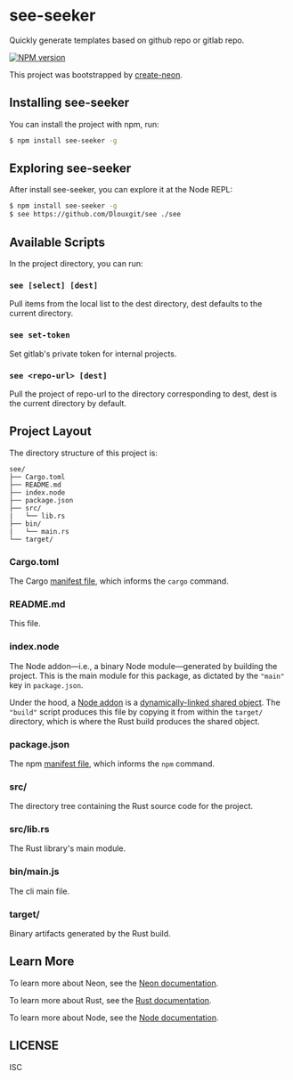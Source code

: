 # see-seeker

Quickly generate templates based on github repo or gitlab repo.

[![NPM version][npm-image]][npm-url]

This project was bootstrapped by [create-neon](https://www.npmjs.com/package/create-neon).

## Installing see-seeker

You can install the project with npm, run:

```sh
$ npm install see-seeker -g
```

## Exploring see-seeker

After install see-seeker, you can explore it at the Node REPL:

```sh
$ npm install see-seeker -g
$ see https://github.com/Dlouxgit/see ./see
```

## Available Scripts

In the project directory, you can run:

### `see [select] [dest]`

Pull items from the local list to the dest directory, dest defaults to the current directory.

### `see set-token`

Set gitlab's private token for internal projects.

### `see <repo-url> [dest]`

Pull the project of repo-url to the directory corresponding to dest, dest is the current directory by default.

## Project Layout

The directory structure of this project is:

```
see/
├── Cargo.toml
├── README.md
├── index.node
├── package.json
├── src/
|   └── lib.rs
├── bin/
|   └── main.rs
└── target/
```

### Cargo.toml

The Cargo [manifest file](https://doc.rust-lang.org/cargo/reference/manifest.html), which informs the `cargo` command.

### README.md

This file.

### index.node

The Node addon—i.e., a binary Node module—generated by building the project. This is the main module for this package, as dictated by the `"main"` key in `package.json`.

Under the hood, a [Node addon](https://nodejs.org/api/addons.html) is a [dynamically-linked shared object](https://en.wikipedia.org/wiki/Library_(computing)#Shared_libraries). The `"build"` script produces this file by copying it from within the `target/` directory, which is where the Rust build produces the shared object.

### package.json

The npm [manifest file](https://docs.npmjs.com/cli/v7/configuring-npm/package-json), which informs the `npm` command.

### src/

The directory tree containing the Rust source code for the project.

### src/lib.rs

The Rust library's main module.

### bin/main.js

The cli main file.

### target/

Binary artifacts generated by the Rust build.

## Learn More

To learn more about Neon, see the [Neon documentation](https://neon-bindings.com).

To learn more about Rust, see the [Rust documentation](https://www.rust-lang.org).

To learn more about Node, see the [Node documentation](https://nodejs.org).


## LICENSE
ISC

[npm-image]: https://img.shields.io/npm/v/see-seeker.svg?style=flat-square
[npm-url]: https://npmjs.org/package/see-seeker